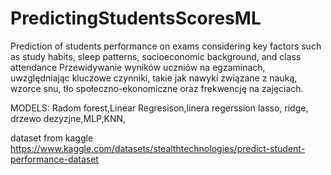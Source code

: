 # PredictingStudentsScoresML

Prediction of students performance on exams  considering key factors such as study habits, sleep patterns, socioeconomic background, and class attendance
Przewidywanie wyników uczniów na egzaminach, uwzględniając kluczowe czynniki, takie jak nawyki związane z nauką, wzorce snu, tło społeczno-ekonomiczne oraz frekwencję na zajęciach.

MODELS:
Radom forest,Linear Regresison,linera regerssion lasso, ridge, drzewo dezyzjne,MLP,KNN,




dataset from kaggle
https://www.kaggle.com/datasets/stealthtechnologies/predict-student-performance-dataset
